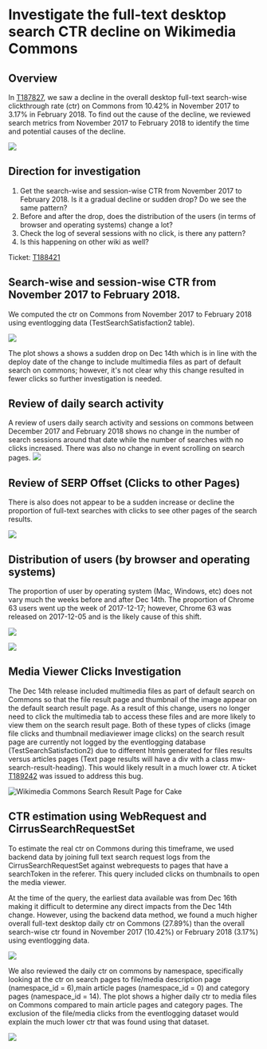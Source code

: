 # Investigate the full-text desktop search CTR decline on Wikimedia Commons

## Overview
In [T187827](https://phabricator.wikimedia.org/T187827), we saw a decline in the overall desktop full-text search-wise clickthrough rate (ctr) on Commons from 10.42% in November 2017 to 3.17% in February 2018. To find out the cause of the decline, we reviewed search metrics from November 2017 to February 2018 to identify the time and potential causes of the decline.

![](ctr_eventlogging/figures/daily_ctr_Feb18.png)

## Direction for investigation

1. Get the search-wise and session-wise CTR from November 2017 to February 2018. Is it a gradual decline or sudden drop? Do we see the same pattern?
3. Before and after the drop, does the distribution of the users (in terms of browser and operating systems) change a lot?
4. Check the log of several sessions with no click, is there any pattern?
5. Is this happening on other wiki as well?

Ticket: [T188421](https://phabricator.wikimedia.org/T188421)

## Search-wise and session-wise CTR from November 2017 to February 2018. 

We computed the ctr on Commons from November 2017 to February 2018 using eventlogging data (TestSearchSatisfaction2 table).

![](ctr_eventlogging/figures/daily_ctr_commons_Nov17Feb18.png)

The plot shows a shows a sudden drop on Dec 14th which is in line with the deploy date of the change to include multimedia files as part of default search on commons; however, it's not clear why this change resulted in fewer clicks so further investigation is needed.  

## Review of daily search activity

A review of users daily search activity and sessions on commons between December 2017 and February 2018 shows no change in the number of search sessions around that date while the number of searches with no clicks increased.  There was also no change in event scrolling on search pages. 
![](ctr_eventlogging/figures/daily_searches.png)


## Review of SERP Offset (Clicks to other Pages)

There is also does not appear to be a sudden increase or decline the proportion of full-text searches with clicks to see other pages of the search results. 

![](ctr_eventlogging/figures/daily_serp_offset.png)

## Distribution of users (by browser and operating systems)

The proportion of user by operating system (Mac, Windows, etc) does not vary much the weeks before and after Dec 14th.  The proportion of Chrome 63 users went up the week of 2017-12-17; however, Chrome 63 was released on 2017-12-05 and is the likely cause of this shift. 

![](ctr_eventlogging/figures/daily_searches_bybrowser.png)

![](ctr_eventlogging/figures/daily_searches_byoses.png)


## Media Viewer Clicks Investigation

The Dec 14th release included multimedia files as part of default search on Commons so that the file result page and thumbnail of the image appear on the default search result page. As a result of this change, users no longer need to click the multimedia tab to access these files and are more likely to view them on the search result page. Both of these types of clicks (image file clicks and thumbnail mediaviewer image clicks) on the search result page are currently not logged by the eventlogging database (TestSearchSatisfaction2) due to different htmls generated for files results versus articles pages (Text page results will have a div with a class mw-search-result-heading). This would likely result in a much lower ctr. A ticket [T189242](https://phabricator.wikimedia.org/T189242) was issued to address this bug.

![Wikimedia Commons Search Result Page for Cake](ctr_eventlogging/figures/serp_page_screenshot.png)


## CTR estimation using WebRequest and CirrusSearchRequestSet

To estimate the real ctr on Commons during this timeframe, we used backend data by joining full text search request logs from the CirrusSearchRequestSet against webrequests to pages that have a searchToken in the referer. This query included clicks on thumbnails to open the media viewer.

At the time of the query, the earliest data available was from Dec 16th making it difficult to determine any direct impacts from the Dec 14th change. However, using the backend data method, we found a much higher overall full-text desktop daily ctr on Commons (27.89%) than the overall search-wise ctr found in November 2017 (10.42%) or February 2018 (3.17%) using eventlogging data.


![](ctr_webrequest/figures/daily_ctr_commons_enwiki_filtered.png)

We also reviewed the daily ctr on commons by namespace, specifically looking at the ctr on search pages to file/media description page (namespace_id = 6),main article pages (namespace_id = 0) and category pages (namespace_id = 14). The plot shows a higher daily ctr to media files on Commons compared to main article pages and category pages.  The exclusion of the file/media clicks from the eventlogging dataset would explain the much lower ctr that was found using that dataset.

![](ctr_webrequest/figures/daily_ctr_bynamespace.png)






